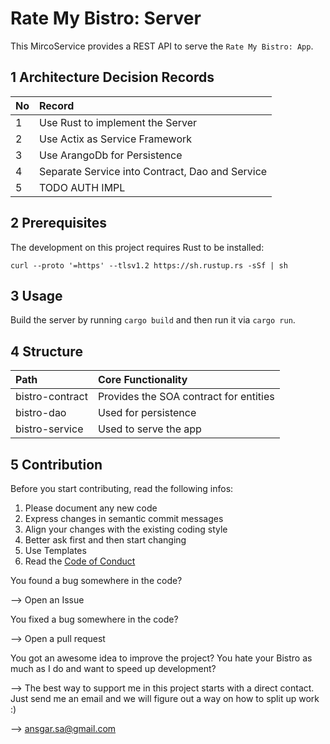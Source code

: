 # Rate My Bistro: Server

This MircoService provides a REST API to serve the `Rate My Bistro: App`.

## 1 Architecture Decision Records

| No | Record                                          |
| -- | :---------------------------------------------- |
| 1  | Use Rust to implement the Server                |
| 2  | Use Actix as Service Framework                  |
| 3  | Use ArangoDb for Persistence                    |
| 4  | Separate Service into Contract, Dao and Service |
| 5  | TODO AUTH IMPL                                  |

## 2 Prerequisites

The development on this project requires Rust to be installed:

```
curl --proto '=https' --tlsv1.2 https://sh.rustup.rs -sSf | sh
```

## 3 Usage

Build the server by running `cargo build` and then run it via `cargo run`.

## 4 Structure

| Path             | Core Functionality                     |
| :--------------- | :------------------------------------- |
| bistro-contract  | Provides the SOA contract for entities |
| bistro-dao       | Used for persistence                   |
| bistro-service   | Used to serve the app                  |

## 5 Contribution

Before you start contributing, read the following infos:

1. Please document any new code
2. Express changes in semantic commit messages
3. Align your changes with the existing coding style
4. Better ask first and then start changing
5. Use Templates
6. Read the [Code of Conduct](./CODE_OF_CONDUCT.md)

You found a bug somewhere in the code?

--> Open an Issue

You fixed a bug somewhere in the code?

--> Open a pull request

You got an awesome idea to improve the project? You hate your Bistro as much as I do and want to speed up development?

--> The best way to support me in this project starts with a direct contact.
Just send me an email and we will figure out a way on how to split up work :)

--> ansgar.sa@gmail.com

